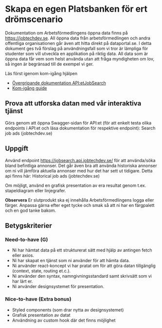 # Skapa en egen Platsbanken för ert drömscenario 

Dokumentation om Arbetsförmedlingens öppna data finns på https://jobtechdev.se. All öppna data från arbetsförmedlingen och andra offentliga organisationen går även att hitta direkt på dataportal.se. 
I detta dokument ges två förslag på användningsfall som vi tror är lämpliga för studenter som vill utveckla en applikation på riktig data. All data som är öppna data får vem som helst använda utan att fråga myndigheten om lov, så ingen är begränsad till de exempel vi ger.

Läs först igenom kom-igång hjälpen 

-  [Övergripande dokumentation API:etJobSearch](https://jobtechdev.se/sv/components/jobsearch)
-  [Kom-igång guide](https://gitlab.com/arbetsformedlingen/education/education-api/-/blob/main/GETTING_STARTED.md)

## Prova att utforska datan med vår interaktiva tjänst 

Görs genom att öppna Swagger-sidan för API:et (för att enkelt testa olika endpoints i API:et och läsa dokumentation för respektive endpoint): Search job ads (jobtechdev.se) 

## Uppgift 

Använd endpoint https://jobsearch.api.jobtechdev.se/ för att använda/söka bland befintliga annonser. 
Det går även bra att använda historiska annonser om ni vill jämföra aktuella annonser med hur det har sett ut tidigare. Detta api finns här: Historical job ads (jobtechdev.se)

Om möjligt, använd en grafisk presentation av era resultat genom t.ex. stapeldiagram eller linjegrafer.

**Observera**
Er slutprodukt ska ej innehålla Arbetsförmedlingens logga eller färger. Anpassa gärna efter eget tycke och smak så att ni har en färgpalett och en god tanke bakom. 

## Betygskriterier 

### Need-to-have (G) 
- Ni har hämtat data på ett strukturerat sätt med hjälp av antingen fetch eller axios. 
- Ni har skapat en tjänst som ni använder för att hämta data. 
- Ni använder react-koncept vi har pratat om för att göra datan tillgänglig (context, state, routing et.c.). 
- Ni använder den syntax, namngivningsstandard samt skrivsätt som vi har lärt er.  
- Ni använder designsystemet för presentation. 

### Nice-to-have (Extra bonus) 
- Styled components (som drar nytta av designsystemet) 
- Grafisk presentation av datat 
- Användning av custom hook där det finns möjlighet